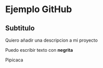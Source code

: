 # Ejemplo GitHub
## Subtitulo
Quiero añadir una descripcion a mi proyecto

Puedo escribir texto con **negrita**

Pipicaca
